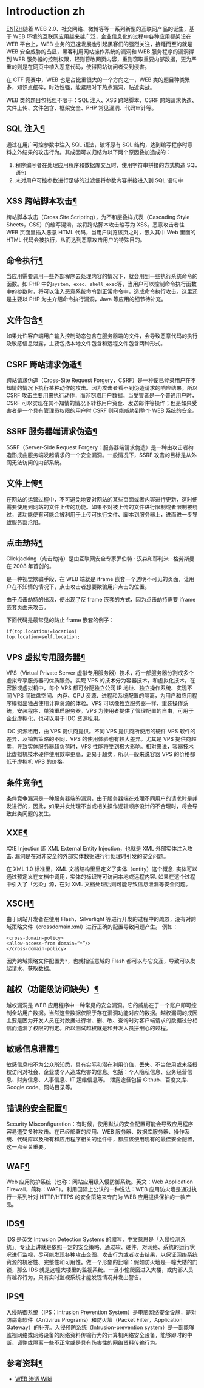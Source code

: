 # Introduction zh

[EN](https://wiki.x10sec.org/web/introduction/)|[ZH](https://wiki.x10sec.org/web/introduction-zh/)随着 WEB 2.0、社交网络、微博等等一系列新型的互联网产品的诞生，基于 WEB 环境的互联网应用越来越广泛，企业信息化的过程中各种应用都架设在 WEB 平台上，WEB 业务的迅速发展也引起黑客们的强烈关注，接踵而至的就是 WEB 安全威胁的凸显，黑客利用网站操作系统的漏洞和 WEB 服务程序的漏洞得到 WEB 服务器的控制权限，轻则篡改网页内容，重则窃取重要内部数据，更为严重的则是在网页中植入恶意代码，使得网站访问者受到侵害。

在 CTF 竞赛中，WEB 也是占比重很大的一个方向之一，WEB 类的题目种类繁多，知识点细碎，时效性强，能紧跟时下热点漏洞，贴近实战。

WEB 类的题目包括但不限于：SQL 注入、XSS 跨站脚本、CSRF 跨站请求伪造、文件上传、文件包含、框架安全、PHP 常见漏洞、代码审计等。

## SQL 注入[¶](https://wiki.x10sec.org/web/introduction-zh/#sql)

通过在用户可控参数中注入 SQL 语法，破坏原有 SQL 结构，达到编写程序时意料之外结果的攻击行为。其成因可以归结为以下两个原因叠加造成的：

1. 程序编写者在处理应用程序和数据库交互时，使用字符串拼接的方式构造 SQL 语句
2. 未对用户可控参数进行足够的过滤便将参数内容拼接进入到 SQL 语句中
## XSS 跨站脚本攻击[¶](https://wiki.x10sec.org/web/introduction-zh/#xss)

跨站脚本攻击（Cross Site Scripting），为不和层叠样式表（Cascading Style Sheets，CSS）的缩写混淆，故将跨站脚本攻击缩写为 XSS。恶意攻击者往 WEB 页面里插入恶意 HTML 代码，当用户浏览该页之时，嵌入其中 Web 里面的 HTML 代码会被执行，从而达到恶意攻击用户的特殊目的。

## 命令执行[¶](https://wiki.x10sec.org/web/introduction-zh/#_1)

当应用需要调用一些外部程序去处理内容的情况下，就会用到一些执行系统命令的函数。如 PHP 中的`system`、`exec`、`shell_exec`等，当用户可以控制命令执行函数中的参数时，将可以注入恶意系统命令到正常命令中，造成命令执行攻击。这里还是主要以 PHP 为主介绍命令执行漏洞，Java 等应用的细节待补充。

## 文件包含[¶](https://wiki.x10sec.org/web/introduction-zh/#_2)

如果允许客户端用户输入控制动态包含在服务器端的文件，会导致恶意代码的执行及敏感信息泄露，主要包括本地文件包含和远程文件包含两种形式。

## CSRF 跨站请求伪造[¶](https://wiki.x10sec.org/web/introduction-zh/#csrf)

跨站请求伪造（Cross-Site Request Forgery，CSRF）是一种使已登录用户在不知情的情况下执行某种动作的攻击。因为攻击者看不到伪造请求的响应结果，所以 CSRF 攻击主要用来执行动作，而非窃取用户数据。当受害者是一个普通用户时，CSRF 可以实现在其不知情的情况下转移用户资金、发送邮件等操作；但是如果受害者是一个具有管理员权限的用户时 CSRF 则可能威胁到整个 WEB 系统的安全。

## SSRF 服务器端请求伪造[¶](https://wiki.x10sec.org/web/introduction-zh/#ssrf)

SSRF（Server-Side Request Forgery：服务器端请求伪造）是一种由攻击者构造形成由服务端发起请求的一个安全漏洞。一般情况下，SSRF 攻击的目标是从外网无法访问的内部系统。

## 文件上传[¶](https://wiki.x10sec.org/web/introduction-zh/#_3)

在网站的运营过程中，不可避免地要对网站的某些页面或者内容进行更新，这时便需要使用到网站的文件上传的功能。如果不对被上传的文件进行限制或者限制被绕过，该功能便有可能会被利用于上传可执行文件、脚本到服务器上，进而进一步导致服务器沦陷。

## 点击劫持[¶](https://wiki.x10sec.org/web/introduction-zh/#_4)

Clickjacking（点击劫持）是由互联网安全专家罗伯特 · 汉森和耶利米 · 格劳斯曼在 2008 年首创的。

是一种视觉欺骗手段，在 WEB 端就是 iframe 嵌套一个透明不可见的页面，让用户在不知情的情况下，点击攻击者想要欺骗用户点击的位置。

由于点击劫持的出现，便出现了反 frame 嵌套的方式，因为点击劫持需要 iframe 嵌套页面来攻击。

下面代码是最常见的防止 frame 嵌套的例子：

```plain
if(top.location!=location)
top.location=self.location;
```
## VPS 虚拟专用服务器[¶](https://wiki.x10sec.org/web/introduction-zh/#vps)

VPS（Virtual Private Server 虚拟专用服务器）技术，将一部服务器分割成多个虚拟专享服务器的优质服务。实现 VPS 的技术分为容器技术，和虚拟化技术。在容器或虚拟机中，每个 VPS 都可分配独立公网 IP 地址、独立操作系统、实现不同 VPS 间磁盘空间、内存、CPU 资源、进程和系统配置的隔离，为用户和应用程序模拟出独占使用计算资源的体验。VPS 可以像独立服务器一样，重装操作系统，安装程序，单独重启服务器。VPS 为使用者提供了管理配置的自由，可用于企业虚拟化，也可以用于 IDC 资源租用。

IDC 资源租用，由 VPS 提供商提供。不同 VPS 提供商所使用的硬件 VPS 软件的差异，及销售策略的不同，VPS 的使用体验也有较大差异。尤其是 VPS 提供商超卖，导致实体服务器超负荷时，VPS 性能将受到极大影响。相对来说，容器技术比虚拟机技术硬件使用效率更高，更易于超卖，所以一般来说容器 VPS 的价格都低于虚拟机 VPS 的价格。

## 条件竞争[¶](https://wiki.x10sec.org/web/introduction-zh/#_5)

条件竞争漏洞是一种服务器端的漏洞，由于服务器端在处理不同用户的请求时是并发进行的，因此，如果并发处理不当或相关操作逻辑顺序设计的不合理时，将会导致此类问题的发生。

## XXE[¶](https://wiki.x10sec.org/web/introduction-zh/#xxe)

XXE Injection 即 XML External Entity Injection，也就是 XML 外部实体注入攻击. 漏洞是在对非安全的外部实体数据进⾏行处理时引发的安全问题。

在 XML 1.0 标准里，XML 文档结构⾥里定义了实体（entity）这个概念. 实体可以通过预定义在文档中调用，实体的标识符可访问本地或远程内容. 如果在这个过程中引入了「污染」源，在对 XML 文档处理后则可能导致信息泄漏等安全问题。

## XSCH[¶](https://wiki.x10sec.org/web/introduction-zh/#xsch)

由于网站开发者在使用 Flash、Silverlight 等进行开发的过程中的疏忽，没有对跨域策略文件（crossdomain.xml）进行正确的配置导致问题产生。 例如：

```plain
<cross-domain-policy>
<allow-access-from domain=“*”/>
</cross-domain-policy>
```
因为跨域策略文件配置为`*`，也就指任意域的 Flash 都可以与它交互，导致可以发起请求、获取数据。
## 越权（功能级访问缺失）[¶](https://wiki.x10sec.org/web/introduction-zh/#_6)

越权漏洞是 WEB 应用程序中一种常见的安全漏洞。它的威胁在于一个账户即可控制全站用户数据。当然这些数据仅限于存在漏洞功能对应的数据。越权漏洞的成因主要是因为开发人员在对数据进行增、删、改、查询时对客户端请求的数据过分相信而遗漏了权限的判定。所以测试越权就是和开发人员拼细心的过程。

## 敏感信息泄露[¶](https://wiki.x10sec.org/web/introduction-zh/#_7)

敏感信息指不为公众所知悉，具有实际和潜在利用价值，丢失、不当使用或未经授权访问对社会、企业或个人造成危害的信息。包括：个人隐私信息、业务经营信息、财务信息、人事信息、IT 运维信息等。 泄露途径包括 Github、百度文库、Google code、网站目录等。

## 错误的安全配置[¶](https://wiki.x10sec.org/web/introduction-zh/#_8)

Security Misconfiguration：有时候，使用默认的安全配置可能会导致应用程序容易遭受多种攻击。在已经部署的应用、WEB 服务器、数据库服务器、操作系统、代码库以及所有和应用程序相关的组件中，都应该使用现有的最佳安全配置，这一点至关重要。

## WAF[¶](https://wiki.x10sec.org/web/introduction-zh/#waf)

Web 应用防护系统（也称：网站应用级入侵防御系统。英文：Web Application Firewall，简称：WAF）。利用国际上公认的一种说法：WEB 应用防火墙是通过执行一系列针对 HTTP/HTTPS 的安全策略来专门为 WEB 应用提供保护的一款产品。

## IDS[¶](https://wiki.x10sec.org/web/introduction-zh/#ids)

IDS 是英文 Intrusion Detection Systems 的缩写，中文意思是「入侵检测系统」。专业上讲就是依照一定的安全策略，通过软、硬件，对网络、系统的运行状况进行监视，尽可能发现各种攻击企图、攻击行为或者攻击结果，以保证网络系统资源的机密性、完整性和可用性。做一个形象的比喻：假如防火墙是一幢大楼的门锁，那么 IDS 就是这幢大楼里的监视系统。一旦小偷爬窗进入大楼，或内部人员有越界行为，只有实时监视系统才能发现情况并发出警告。

## IPS[¶](https://wiki.x10sec.org/web/introduction-zh/#ips)

入侵防御系统（IPS：Intrusion Prevention System）是电脑网络安全设施，是对防病毒软件（Antivirus Programs）和防火墙（Packet Filter，Application Gateway）的补充。入侵预防系统（Intrusion-prevention system）是一部能够监视网络或网络设备的网络资料传输行为的计算机网络安全设备，能够即时的中断、调整或隔离一些不正常或是具有伤害性的网络资料传输行为。

## 参考资料[¶](https://wiki.x10sec.org/web/introduction-zh/#_9)

* [WEB 渗透 Wiki](http://wiki.jeary.org/#!websec.md)



